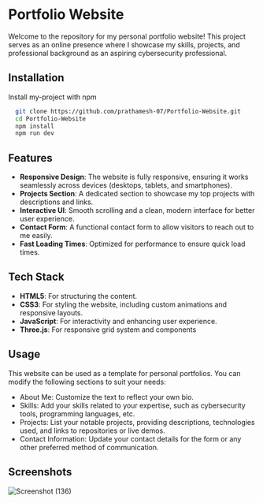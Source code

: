 
# Portfolio Website

Welcome to the repository for my personal portfolio website! This project serves as an online presence where I showcase my skills, projects, and professional background as an aspiring cybersecurity professional.


## Installation

Install my-project with npm

```bash
  git clone https://github.com/prathamesh-07/Portfolio-Website.git
  cd Portfolio-Website
  npm install
  npm run dev
```
    
## Features

- **Responsive Design**: The website is fully responsive, ensuring it works seamlessly across devices (desktops, tablets, and smartphones).
- **Projects Section**: A dedicated section to showcase my top projects with descriptions and links.
- **Interactive UI**: Smooth scrolling and a clean, modern interface for better user experience.
- **Contact Form**: A functional contact form to allow visitors to reach out to me easily.
- **Fast Loading Times**: Optimized for performance to ensure quick load times.



## Tech Stack

- **HTML5**: For structuring the content.
- **CSS3**: For styling the website, including custom animations and responsive layouts.
- **JavaScript**: For interactivity and enhancing user experience.
- **Three.js**: For responsive grid system and components


## Usage

This website can be used as a template for personal portfolios. You can modify the following sections to suit your needs:

- About Me: Customize the text to reflect your own bio.
- Skills: Add your skills related to your expertise, such as cybersecurity tools, programming languages, etc.
- Projects: List your notable projects, providing descriptions, technologies used, and links to repositories or live demos.
- Contact Information: Update your contact details for the form or any other preferred method of communication.


## Screenshots

![Screenshot (136)](https://github.com/user-attachments/assets/3ebafb32-bc31-40e3-9717-d26a9400a644)


